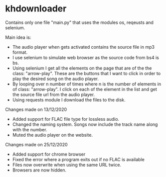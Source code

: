 # khdownloader
Contains only one file "main.py" that uses the modules os, reqeusts and selenium.

Main idea is:
* The audio player when gets activated contains the source file in mp3 format.
* I use selenium to simulate web browser as the source code from bs4 is bs.
* Using selenium I get all the elements on the page that are of the the class: "arrow-play". These are the buttons that I want to click in order to play the desired song on the audio player.
* By looping over n number of times where n is the number of elements in of class: "arrow-play". I click on each of the element in the list and get the source file url from the audio player.
* Using requests module I download the files to the disk.

Changes made on 13/12/2020
* Added support for FLAC file type for lossless audio.
* Changed the naming system. Songs now include the track name along with the number.
* Muted the audio player on the website.

Changes made on 25/12/2020
* Added support for chrome browser
* Fixed the error where a program exits out if no FLAC is available
* Files now overwrite when using the same URL twice.
* Browsers are now hidden.
